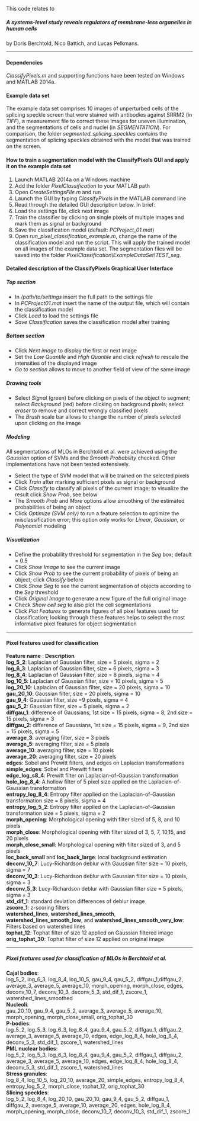 This code relates to

##### A systems-level study reveals regulators of membrane-less organelles in human cells
by Doris Berchtold, Nico Battich, and Lucas Pelkmans.  

*** 
  
#### Dependencies
*ClassifyPixels.m* and supporting functions have been tested on Windows and MATLAB 2014a.  

#### Example data set
The example data set comprises 10 images of unperturbed cells of the splicing speckle screen that were stained with antibodies against SRRM2 (in *TIFF*), a measurement file to correct these images for uneven illumination, and the segmentations of cells and nuclei (in *SEGMENTATION*). For comparison, the folder *segmented_splicing_speckles* contains the segmentation of splicing speckles obtained with the model that was trained on the screen.  

#### How to train a segmentation model with the ClassifyPixels GUI and apply it on the example data set  

1.	Launch MATLAB 2014a on a Windows machine  
2.	Add the folder *PixelClassification* to your MATLAB path  
3.	Open *CreateSettingsFile.m* and run  
4.	Launch the GUI by typing *ClassifyPixels* in the MATLAB command line  
5.	Read through the detailed GUI description below. In brief:  
6.	Load the settings file, click next image  
7.	Train the classifier by clicking on single pixels of multiple images and mark them as signal or background  
8.	Save the classification model (default: *PCProject_01.mat*)  
9.	Open *run_pixel_classification_example.m*, change the name of the classification model and run the script. This will apply the trained model on all images of the example data set. The segmentation files will be saved into the folder *PixelClassification\ExampleDataSet\TEST_seg*.  

#### Detailed description of the ClassifyPixels Graphical User Interface  
##### Top section  
* In */path/to/settings* insert the full path to the settings file  
* In *PCProject01.mat* insert the name of the output file, which will contain the classification model
* Click *Load* to load the settings file
* *Save Classification* saves the classification model after training  

##### Bottom section
* Click *Next image* to display the first or next image
* Set the *Low Quantile* and *High Quantile* and click *refresh* to rescale the intensities of the displayed image
* *Go to section* allows to move to another field of view of the same image  

##### Drawing tools
* Select *Signal* (green) before clicking on pixels of the object to segment; select *Background* (red) before clicking on background pixels; select *eraser* to remove and correct wrongly classified pixels 
* The *Brush* scale bar allows to change the number of pixels selected upon clicking on the image  

##### Modeling
All segmentations of MLOs in Berchtold et al. were achieved using the *Gaussian* option of SVMs and the *Smooth Probability* checked. Other implementations have not been tested extensively.  

* Select the type of SVM model that will be trained on the selected pixels
* Click *Train* after marking sufficient pixels as signal or background
* Click *Classify* to classify all pixels of the current image; to visualize the result click *Show Prob*, see below
* The *Smooth Prob* and *More* options allow smoothing of the estimated probabilities of being an object 
* Click *Optimize (SVM only)* to run a feature selection to optimize the misclassification error; this option only works for *Linear*, *Gaussian*, or *Polynomial* modeling  

##### Visualization
* Define the probability threshold for segmentation in the *Seg* box; default = 0.5
* Click *Show Image* to see the current image
* Click *Show Prob* to see the current probability of pixels of being an object; click *Classify* before 
* Click *Show Seg* to see the current segmentation of objects according to the *Seg* threshold
* Click *Original Image* to generate a new figure of the full original image
* Check *Show cell seg* to also plot the cell segmentations
* Click *Plot Features* to generate figures of all pixel features used for classification; looking through these features helps to select the most informative pixel features for object segmentation  

*** 
  
#### Pixel features used for classification
**Feature name** : **Description**  
**log_5_2**: Laplacian of Gaussian filter, size = 5 pixels, sigma = 2  
**log_6_3**: Laplacian of Gaussian filter, size = 6 pixels, sigma = 3  
**log_8_4**: Laplacian of Gaussian filter, size = 8 pixels, sigma = 4  
**log_10_5**: Laplacian of Gaussian filter, size = 10 pixels, sigma = 5  
**log_20_10**: Laplacian of Gaussian filter, size = 20 pixels, sigma = 10  
**gau_20_10**: Gaussian filter, size = 20 pixels, sigma = 10  
**gau_9_4**: Gaussian filter, size =9 pixels, sigma = 4  
**gau_5_2**: Gaussian filter, size = 5 pixels, sigma = 2  
**diffgau_1**: difference of Gaussians, 1st size = 15 pixels, sigma = 8, 2nd size = 15 pixels, sigma = 3   
**diffgau_2**: difference of Gaussians, 1st size = 15 pixels, sigma = 9, 2nd size = 15 pixels, sigma = 5  
**average_3**: averaging filter, size = 3 pixels  
**average_5**: averaging filter, size = 5 pixels  
**average_10**: averaging filter, size = 10 pixels  
**average_20**: averaging filter, size = 20 pixels  
**edges**:  Sobel and Prewitt filters, and edges on Laplacian transformations  
**simple_edges**: Sobel and Prewitt filters  
**edge_log_s8_4**: Prewitt filter on Laplacian-of-Gaussian transformation  
**hole_log_8_4**: A hollow filter of 5 pixel size applied on the Laplacian-of-Gaussian transformation  
**entropy_log_8_4**: Entropy filter applied on the Laplacian-of-Gaussian transformation size = 8 pixels, sigma = 4  
**entropy_log_5_2**: Entropy filter applied on the Laplacian-of-Gaussian transformation size = 5 pixels, sigma = 2  
**morph_opening**: Morphological opening with filter sized of 5, 8, and 10 pixels  
**morph_close**: Morphological opening with filter sized of 3, 5, 7, 10,15, and 20 pixels  
**morph_close_small**: Morphological opening with filter sized of 3, and 5 pixels  
**loc_back_small** and **loc_back_large**: local background estimation  
**deconv_10_7**: Lucy-Richardson deblur with Gaussian filter size = 10 pixels, sigma = 7  
**deconv_10_3**: Lucy-Richardson deblur with Gaussian filter size = 10 pixels, sigma = 3  
**deconv_5_3**: Lucy-Richardson deblur with Gaussian filter size = 5 pixels, sigma = 3  
**std_dif_1**:  standard deviation differences of deblur image  
**zscore_1**: z-scoring filters  
**watershed_lines**, **watershed_lines_smooth**, **watershed_lines_smooth_low**, and **watershed_lines_smooth_very_low**: Filters based on watershed lines  
**tophat_12**: Tophat filter of size 12 applied on Gaussian filtered image  
**orig_tophat_30**: Tophat filter of size 12 applied on original image  

*** 
  
##### Pixel features used for classification of MLOs in Berchtold et al.
**Cajal bodies**:  
log_5_2, log_6_3, log_8_4, log_10_5, gau_9_4, gau_5_2, diffgau_1,diffgau_2, average_3, average_5, average_10, morph_opening, morph_close, edges, deconv_10_7, deconv_10_3, deconv_5_3, std_dif_1, zscore_1, watershed_lines_smoothed  
**Nucleoli**:  
gau_20_10, gau_9_4, gau_5_2, average_3, average_5, average_10, morph_opening, morph_close_small, orig_tophat_30  
**P-bodies**:  
log_5_2, log_5_3, log_6_3, log_8_4, gau_9_4, gau_5_2, diffgau_1, diffgau_2, average_3, average_5, average_10, edges, edge_log_8_4, hole_log_8_4, deconv_5_3, std_dif_1, zscore_1, watershed_lines  
**PML nuclear bodies**:  
log_5_2, log_5_3, log_6_3, log_8_4, gau_9_4, gau_5_2, diffgau_1, diffgau_2, average_3, average_5, average_10, edges, edge_log_8_4, hole_log_8_4, deconv_5_3, std_dif_1, zscore_1, watershed_lines  
**Stress granules**:  
log_8_4, log_10_5, log_20_10, average_20, simple_edges, entropy_log_8_4, entropy_log_5_2, morph_close, tophat_12, orig_tophat_30  
**Slicing speckles**:  
log_5_2, log_8_4, log_20_10, gau_20_10, gau_9_4, gau_5_2, diffgau_1, diffgau_2, average_5, average_10, average_20, edges, hole_log_8_4, morph_opening, morph_close, deconv_10_7, deconv_10_3, std_dif_1, zscore_1  
